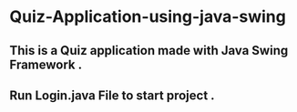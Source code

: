 # Quiz-Application-using-java-swing

## This is a Quiz application made with Java Swing Framework .

## Run Login.java File to start project .
